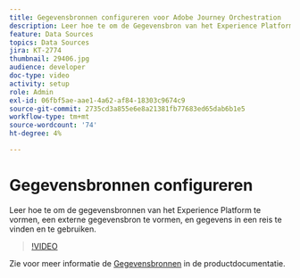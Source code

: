 ```yaml
---
title: Gegevensbronnen configureren voor Adobe Journey Orchestration
description: Leer hoe te om de Gegevensbron van het Experience Platform te vormen, een externe gegevensbron te vormen, en gegevens in een reis te vinden en te gebruiken.
feature: Data Sources
topics: Data Sources
jira: KT-2774
thumbnail: 29406.jpg
audience: developer
doc-type: video
activity: setup
role: Admin
exl-id: 06fbf5ae-aae1-4a62-af84-18303c9674c9
source-git-commit: 2735cd3a855e6e8a21381fb77683ed65dab6b1e5
workflow-type: tm+mt
source-wordcount: '74'
ht-degree: 4%

---
```


# Gegevensbronnen configureren

Leer hoe te om de gegevensbronnen van het Experience Platform te vormen, een externe gegevensbron te vormen, en gegevens in een reis te vinden en te gebruiken.

>[!VIDEO](https://video.tv.adobe.com/v/29406?quality=12&learn=on)

Zie voor meer informatie de [Gegevensbronnen](https://experienceleague.adobe.com/docs/journeys/using/data-source-journeys/about-data-sources.html?lang=en) in de productdocumentatie.
